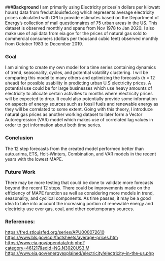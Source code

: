 ###__Background__
I am primarily using Electricity prices(in dollars per kilowatt hours) data from fred.st.louisfed.org which represents average electricity prices calculated with CPI to provide estimates based on the Department of Energy’s collection of mail questionnaires of 75 urban areas in the US. This dataset is observed monthly and spans from Nov 1978 to Jan 2020. I also make use of api data from eia.gov for the prices of natural gas sold to commercial consumers (dollars per thousand cubic feet) observed monthly from October 1983 to December 2019.

### Goal
I am aiming to create my own model for a time series containing dynamics of trend, seasonality, cycles, and potential volatility clustering. I will be comparing this model to many others and optimizing the forecasts (h = 12 ahead) for possible usability in predicting urban U.S electricity prices. A potential use could be for large businesses which use heavy amounts of electricity to allocate certain activities to months where electricity prices will be expected to drop. It could also potentially provide some information on aspects of energy sources such as fossil fuels and renewable energy as they will be correlated to some extent. Going with this theory, I introduce natural gas prices as another working dataset to later form a Vector Autoregression (VAR) model which makes use of correlated lag values in order to get information about both time series.

### Conclusion
The 12 step forecasts from the created model performed better than auto.arima, ETS, Holt-Winters, Combination, and VAR models in the recent years with the lowest MAPE.

### Future Work
There may be more testing that could be done to validate more forecasts beyond the recent 12 steps. There could be improvements made on the efficiency of MAPE function as well as considering more models in trend, seasonality, and cyclical components. As time passes, it may be a good idea to take into account the increasing portion of renewable energy and electricity use over gas, coal, and other contemporary sources.

### References:
https://fred.stlouisfed.org/series/APU000072610
https://www.bls.gov/cpi/factsheets/average-prices.htm
https://www.eia.gov/opendata/qb.php?category=461217&sdid=NG.N3020US3.M
https://www.eia.gov/energyexplained/electricity/electricity-in-the-us.php
